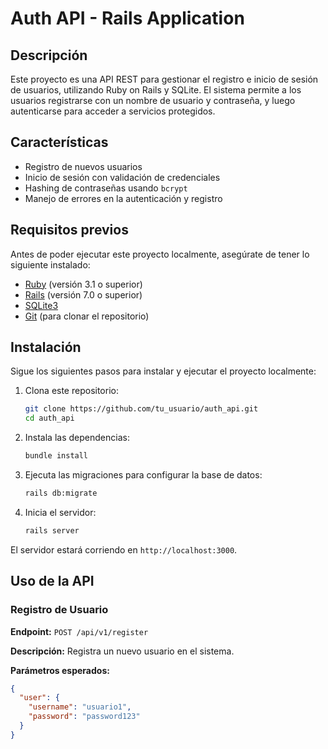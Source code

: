 # Auth API - Rails Application

## Descripción

Este proyecto es una API REST para gestionar el registro e inicio de sesión de usuarios, utilizando Ruby on Rails y SQLite. El sistema permite a los usuarios registrarse con un nombre de usuario y contraseña, y luego autenticarse para acceder a servicios protegidos.

## Características

- Registro de nuevos usuarios
- Inicio de sesión con validación de credenciales
- Hashing de contraseñas usando `bcrypt`
- Manejo de errores en la autenticación y registro

## Requisitos previos

Antes de poder ejecutar este proyecto localmente, asegúrate de tener lo siguiente instalado:

- [Ruby](https://www.ruby-lang.org/es/) (versión 3.1 o superior)
- [Rails](https://rubyonrails.org/) (versión 7.0 o superior)
- [SQLite3](https://www.sqlite.org/index.html)
- [Git](https://git-scm.com/) (para clonar el repositorio)

## Instalación

Sigue los siguientes pasos para instalar y ejecutar el proyecto localmente:

1. Clona este repositorio:
    ```bash
    git clone https://github.com/tu_usuario/auth_api.git
    cd auth_api
    ```

2. Instala las dependencias:
    ```bash
    bundle install
    ```

3. Ejecuta las migraciones para configurar la base de datos:
    ```bash
    rails db:migrate
    ```

4. Inicia el servidor:
    ```bash
    rails server
    ```

El servidor estará corriendo en `http://localhost:3000`.

## Uso de la API

### Registro de Usuario

**Endpoint:** `POST /api/v1/register`

**Descripción:** Registra un nuevo usuario en el sistema.

**Parámetros esperados:**

```json
{
  "user": {
    "username": "usuario1",
    "password": "password123"
  }
}
